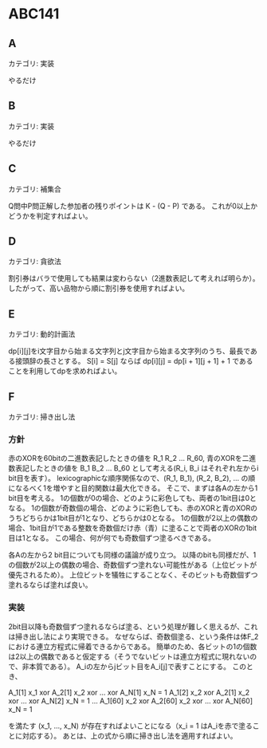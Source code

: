 # ABC141

## A
カテゴリ: 実装

やるだけ

## B
カテゴリ: 実装

やるだけ

## C
カテゴリ: 補集合

Q問中P問正解した参加者の残りポイントは K - (Q - P) である。
これが0以上かどうかを判定すればよい。

## D
カテゴリ: 貪欲法

割引券はバラで使用しても結果は変わらない（2進数表記して考えれば明らか）。
したがって、高い品物から順に割引券を使用すればよい。

## E
カテゴリ: 動的計画法

dp[i][j]をi文字目から始まる文字列とj文字目から始まる文字列のうち、最長である接頭辞の長さとする。
S[i] = S[j] ならば dp[i][j] = dp[i + 1][j + 1] + 1 であることを利用してdpを求めればよい。

## F
カテゴリ: 掃き出し法

### 方針

赤のXORを60bitの二進数表記したときの値を R_1 R_2 ... R_60,  青のXORを二進数表記したときの値を B_1 B_2 ... B_60
として考える(R_i, B_i はそれぞれ左からi bit目を表す）。
lexicographicな順序関係なので、(R_1, B_1), (R_2, B_2), ... の順になるべく1を増やすと目的関数は最大化できる。
そこで、まずは各Aの左から1 bit目を考える。
1の個数が0の場合、どのように彩色しても、両者の1bit目は0となる。
1の個数が奇数個の場合、どのように彩色しても、赤のXORと青のXORのうちどちらかは1bit目が1となり、どちらかは0となる。
1の個数が2以上の偶数の場合、1bit目が1である整数を奇数個だけ赤（青）に塗ることで両者のXORの1bit目は1となる。
この場合、何が何でも奇数個ずつ塗るべきである。

各Aの左から2 bit目についても同様の議論が成り立つ。
以降のbitも同様だが、1の個数が2以上の偶数の場合、奇数個ずつ塗れない可能性がある（上位ビットが優先されるため）。
上位ビットを犠牲にすることなく、そのビットも奇数個ずつ塗れるならば塗れば良い。

### 実装

2bit目以降も奇数個ずつ塗れるならば塗る、という処理が難しく思えるが、これは掃き出し法により実現できる。
なぜならば、奇数個塗る、という条件は体F_2における連立方程式に帰着できるからである。
簡単のため、各ビットの1の個数は2以上の偶数であると仮定する（そうでないビットは連立方程式に現れないので、非本質である）。
A_iの左からjビット目をA_i[j]で表すことにする。
このとき、

A_1[1] x_1 xor A_2[1] x_2 xor ... xor A_N[1] x_N = 1
A_1[2] x_2 xor A_2[1] x_2 xor ... xor A_N[2] x_N = 1
...
A_1[60] x_2 xor A_2[60] x_2 xor ... xor A_N[60] x_N = 1

を満たす (x_1, ..., x_N) が存在すればよいことになる（x_i = 1 はA_iを赤で塗ることに対応する）。
あとは、上の式から順に掃き出し法を適用すればよい。
